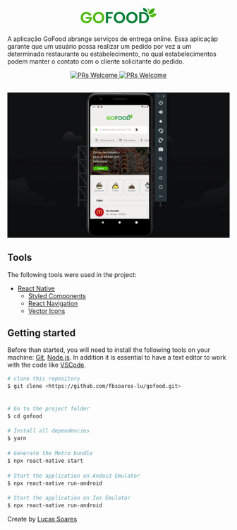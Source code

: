 <h1 align="center">
  <br>
    <img src="./src/assets/logo.png" />
  </br>
</h1>

A aplicação GoFood abrange serviços de entrega online. Essa aplicaçãp garante que um usuário possa realizar um pedido por vez a um determinado restaurante ou estabelecimento, no qual estabelecimentos podem manter o contato com o cliente solicitante do pedido.

<p align="center">
  <a href="http://makeapullrequest.com">
    <img src="https://img.shields.io/badge/progress-20%25-brightgreen.svg" alt="PRs Welcome">
  </a>
  <a href="http://makeapullrequest.com">
    <img src="https://img.shields.io/badge/contribuition-welcome-brightgreen.svg" alt="PRs Welcome">
  </a>
</p>

  <br>
    <img src="./src/assets/app.gif"/>
  </br>


## Tools
The following tools were used in the project:

- [React Native](https://reactnative.dev)
  - [Styled Components](https://styled-components.com/)
  - [React Navigation](https://reactnavigation.org/)
  - [Vector Icons](https://www.npmjs.com/package/react-native-vector-icons)

## Getting started

Before than started, you will need to install the following tools on your machine:
[Git](https://git-scm.com), [Node.js](https://nodejs.org/en/). 
In addition it is essential to have a text editor to work with the code like [VSCode](https://code.visualstudio.com/).

```bash
# clone this repository
$ git clone <https://github.com/fbsoares-lu/gofood.git>


# Go to the project folder
$ cd gofood

# Install all dependencies
$ yarn

# Generate the Metro bundle
$ npx react-native start 

# Start the application on Andoid Emulator
$ npx react-native run-android 

# Start the application on Ios Emulator
$ npx react-native run-android 
```
Create by [Lucas Soares](https://github.com/fbsoares-lu)
